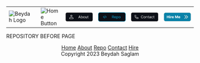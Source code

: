 <div align="center">
    <!-- HEADER MENU -->
    <table style="width: 100%;">
        <tr>
            <td><a href="https://github.com/beydah"><img src="https://raw.githubusercontent.com/beydah/beydah/main/logo/beydah_colorful_white.png" align="left" style="width: 100%;"  alt="Beydah Logo"></a></td>
            <td></td>
            <td><a href="https://github.com/beydah"><img src="https://raw.githubusercontent.com/beydah/beydah/main/button/home_off.png" align="right" style="width: 100%;"  alt="Home Button"></a></td>
            <td><a href="https://github.com/beydah/beydah/blob/main/profile/about.md"><img src="https://raw.githubusercontent.com/beydah/asset/main/button/about_off.png" align="right" style="width: 100%;"  alt="About Button"></a></td>
            <td><a href="https://github.com/beydah/beydah/blob/main/profile/experience.md"><img src="https://raw.githubusercontent.com/beydah/asset/main/button/repo_on.png" align="right" style="width: 100%;"  alt="Repo Button"></a></td>
            <td><a href="https://github.com/beydah/beydah/blob/main/profile/contact.md"><img src="https://raw.githubusercontent.com/beydah/asset/main/button/contact_off.png" align="right" style="width: 100%;"  alt="Contact Button"></a></td>
            <td><a href="https://github.com/beydah/beydah/blob/main/profile/contact.md"><img src="https://raw.githubusercontent.com/beydah/asset/main/button/hire_focus.png" align="right" style="width: 100%;"  alt="Hire Button"></a></td>
        </tr>
    </table>
</div>

REPOSITORY BEFORE PAGE

<div align="center">
    <!-- FOOTER MENU -->
    <tr>
        <td></td>
        <td><a href="https://github.com/beydah">Home</a></td>
        <td><a href="https://github.com/beydah/beydah/blob/main/profile/about.md">About</a></td>
        <td><a href="https://github.com/beydah/beydah/blob/main/profile/experience.md">Repo</a></td>
        <td><a href="https://github.com/beydah/beydah/blob/main/profile/contact.md">Contact</a></td>
        <td><a href="https://github.com/beydah/beydah/blob/main/profile/contact.md">Hire</a></td>
        <td></td>
    </tr></br>
    Copyright 2023 Beydah Saglam
</div>
